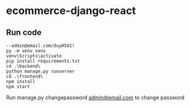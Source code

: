 ﻿# ecommerce-django-react
 
 ## Run code
 
 ```
--admin@email.com/duyHSU1!
py -m venv venv
venv\Scripts\activate
pip install requirements.txt
cd .\backend\
python manage.py runserver
cd .\frontend\
npm install
npm start
 ```
 
Run manage.py changepassword admin@email.com to change password
 
 
 
 
